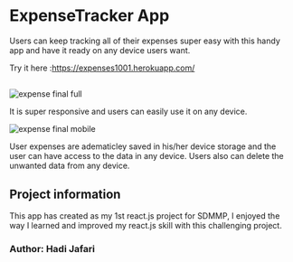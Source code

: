 # ExpenseTracker App

Users can keep tracking all of their expenses super easy with this handy app and have it ready on any device users want. 

Try it here :https://expenses1001.herokuapp.com/
##

![expense final full](https://user-images.githubusercontent.com/62669085/195421494-f9bdccb9-f38c-41ee-95f4-576aaac4e70f.jpg)

It is super responsive and users can easily use it on any device.

![expense final mobile](https://user-images.githubusercontent.com/62669085/195422319-5aafea92-c404-4638-b034-91db64c9059d.jpg)


User expenses are adematicley saved in his/her device storage and the user can have access to the data in any device. Users also can delete the unwanted data from any device. 

## Project information

This app has created as my 1st react.js project for SDMMP, I enjoyed the way I learned and improved my react.js skill with this challenging project.

### Author: Hadi Jafari
